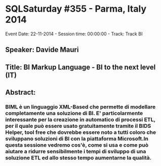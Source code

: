 # SQLSaturday #355 - Parma, Italy 2014
Event Date: 22-11-2014 - Session time: 00:00:00 - Track: Track BI
## Speaker: Davide Mauri
## Title: BI Markup Language - BI to the next level (IT)
## Abstract:
### BIML è un linguaggio XML-Based che permette di modellare completamente una soluzione di BI. E' particolarmente interessante per la creazione in automatico di processi ETL, per il quale può essere usato gratuitamente tramite il BIDS Helper, tool free che dovrebbe essere noto a tutti coloro che sviluppano soluzioni di BI con la piattaforma Microsoft.In questa sessione vedremo cos'è, come si usa e come può aiutare a ridurre sensibilmente i tempi di sviluppo di una soluzione ETL ed allo stesso tempo aumentarne la qualità.
